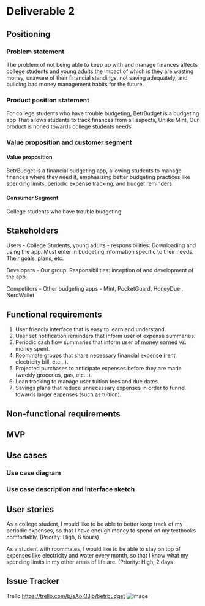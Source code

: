 # Deliverable 2

## Positioning

### Problem statement
The problem of not being able to keep up with and manage finances affects college students and young adults the impact of which is they are wasting money, unaware of their financial standings, not saving adequately, and building bad money management habits for the future. 

### Product position statement
For college students who have trouble budgeting, BetrBudget is a budgeting app
That allows students to track finances from all aspects, Unlike Mint, Our product is honed towards college students needs.

### Value proposition and customer segment

#### Value proposition
BetrBudget is a financial budgeting app, allowing students to manage finances where they need it, emphasizing better budgeting practices like spending limits,
periodic expense tracking, and budget reminders
#### Consumer Segment
College students who have trouble budgeting

## Stakeholders
Users - College Students, young adults - responsibilities: Downloading and using the app. Must enter in budgeting information specific to their needs. Their goals, plans, etc.

Developers - Our group. Responsibilities: inception of and development of the app.

Competitors - Other budgeting apps - Mint, PocketGuard, HoneyDue , NerdWallet


## Functional requirements
1. User friendly interface that is easy to learn and understand.
2. User set notification reminders that inform user of expense summaries.
3. Periodic cash flow summaries that inform user of money earned vs. money spent.
4. Roommate groups that share necessary financial expense (rent, electricity bill, etc...).
5. Projected purchases to anticipate expenses before they are made (weekly groceries, gas, etc...).
6. Loan tracking to manage user tuition fees and due dates.
7. Savings plans that reduce unnecessary expenses in order to funnel towards larger expenses (such as tuition).

## Non-functional requirements

## MVP

## Use cases

### Use case diagram

### Use case description and interface sketch

## User stories
As a college student, I would like to be able to better keep track of my periodic expenses, so that I have enough money to spend on my textbooks comfortably. (Priority: High, 6 hours)

As a student with roommates, I would like to be able to stay on top of expenses like electricity and water every month, so that I know what my spending limits in my other areas of life are. (Priority: High, 2 days

## Issue Tracker
Trello
https://trello.com/b/sApKl3jb/betrbudget
![image](https://user-images.githubusercontent.com/98447606/153776787-b10106a3-3a13-4f0e-a0c2-3893cc3f300d.png)

